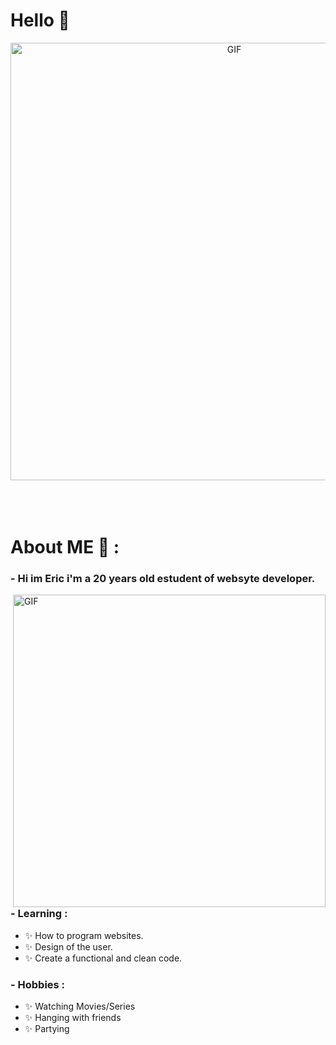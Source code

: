 # Hello 👋

<div align="center">
<img hight="300" width="700" alt="GIF" align="center" src="https://i.pinimg.com/originals/99/9f/5b/999f5b2ede4cb9f19107623891772ba3.gif">
</div>

</br>
</br>
</br>


# About ME 💬 :

### - Hi im Eric i'm a 20 years old estudent of websyte developer.

<img hight="400" width="500" alt="GIF" align="right" src="https://i.pinimg.com/originals/d4/97/ef/d497efbd07b40f54e7b298f2f2dff4a9.gif">

### - Learning :
- ✨ How to program websites.
- ✨ Design of the user.
- ✨ Create a functional and clean code.

### - Hobbies : 
- ✨ Watching Movies/Series
- ✨ Hanging with friends
- ✨ Partying

</br>
</br>
</br>

</a>

